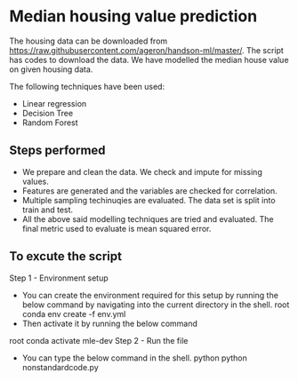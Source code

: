 # Median housing value prediction

The housing data can be downloaded from https://raw.githubusercontent.com/ageron/handson-ml/master/. The script has codes to download the data. We have modelled the median house value on given housing data. 

The following techniques have been used: 

 - Linear regression
 - Decision Tree
 - Random Forest

## Steps performed
 - We prepare and clean the data. We check and impute for missing values.
 - Features are generated and the variables are checked for correlation.
 - Multiple sampling techinuqies are evaluated. The data set is split into train and test.
 - All the above said modelling techniques are tried and evaluated. The final metric used to evaluate is mean squared error.

## To excute the script

Step 1 - Environment setup

- You can create the environment required for this setup by running the below command by navigating into the current directory in the shell.
root
conda env create -f env.yml
- Then activate it by running the below command
 
root
conda activate mle-dev
Step 2 - Run the file

- You can type the below command in the shell.
python
python nonstandardcode.py

